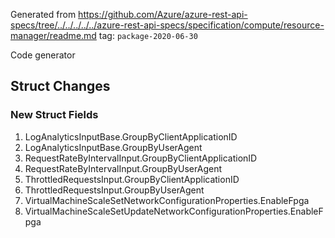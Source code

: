 Generated from https://github.com/Azure/azure-rest-api-specs/tree/../../../../../azure-rest-api-specs/specification/compute/resource-manager/readme.md tag: `package-2020-06-30`

Code generator 


## Struct Changes

### New Struct Fields

1. LogAnalyticsInputBase.GroupByClientApplicationID
1. LogAnalyticsInputBase.GroupByUserAgent
1. RequestRateByIntervalInput.GroupByClientApplicationID
1. RequestRateByIntervalInput.GroupByUserAgent
1. ThrottledRequestsInput.GroupByClientApplicationID
1. ThrottledRequestsInput.GroupByUserAgent
1. VirtualMachineScaleSetNetworkConfigurationProperties.EnableFpga
1. VirtualMachineScaleSetUpdateNetworkConfigurationProperties.EnableFpga
